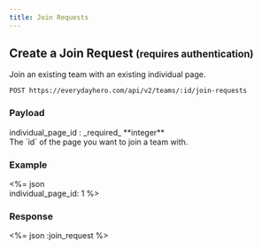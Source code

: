 ```yaml
---
title: Join Requests
---
```

## Create a Join Request <small>(requires authentication)</small>

Join an existing team with an existing individual page.

    POST https://everydayhero.com/api/v2/teams/:id/join-requests

### Payload

<div>individual_page_id : _required_ **integer**</div>
<div>The `id` of the page you want to join a team with.</div>

### Example

<%= json \
  individual_page_id: 1
%>

### Response

<%= json :join_request %>
